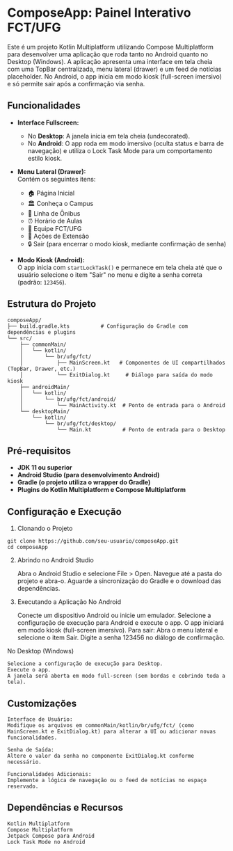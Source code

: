 # ComposeApp: Painel Interativo FCT/UFG

Este é um projeto Kotlin Multiplatform utilizando Compose Multiplatform para desenvolver uma aplicação que roda tanto no Android quanto no Desktop (Windows). A aplicação apresenta uma interface em tela cheia com uma TopBar centralizada, menu lateral (drawer) e um feed de notícias placeholder. No Android, o app inicia em modo kiosk (full-screen imersivo) e só permite sair após a confirmação via senha.

## Funcionalidades

- **Interface Fullscreen:**  
  - No **Desktop**: A janela inicia em tela cheia (undecorated).  
  - No **Android**: O app roda em modo imersivo (oculta status e barra de navegação) e utiliza o Lock Task Mode para um comportamento estilo kiosk.
  
- **Menu Lateral (Drawer):**  
  Contém os seguintes itens:  
  - 🏠 Página Inicial  
  - 🏛️ Conheça o Campus  
  - 🚌 Linha de Ônibus  
  - ⏰ Horário de Aulas  
  - 👥 Equipe FCT/UFG  
  - 🌱 Ações de Extensão  
  - 🔒 Sair (para encerrar o modo kiosk, mediante confirmação de senha)

- **Modo Kiosk (Android):**  
  O app inicia com `startLockTask()` e permanece em tela cheia até que o usuário selecione o item "Sair" no menu e digite a senha correta (padrão: `123456`).

## Estrutura do Projeto

```plaintext
composeApp/
├── build.gradle.kts          # Configuração do Gradle com dependências e plugins
└── src/
    ├── commonMain/
    │   └── kotlin/
    │       └── br/ufg/fct/
    │           ├── MainScreen.kt   # Componentes de UI compartilhados (TopBar, Drawer, etc.)
    │           └── ExitDialog.kt     # Diálogo para saída do modo kiosk
    ├── androidMain/
    │   └── kotlin/
    │       └── br/ufg/fct/android/
    │           └── MainActivity.kt  # Ponto de entrada para o Android
    └── desktopMain/
        └── kotlin/
            └── br/ufg/fct/desktop/
                └── Main.kt          # Ponto de entrada para o Desktop
```

## Pré-requisitos

- **JDK 11 ou superior**
- **Android Studio (para desenvolvimento Android)**
- **Gradle (o projeto utiliza o wrapper do Gradle)**
- **Plugins do Kotlin Multiplatform e Compose Multiplatform**

## Configuração e Execução
1. Clonando o Projeto
```plaintext
git clone https://github.com/seu-usuario/composeApp.git
cd composeApp
```
2. Abrindo no Android Studio

    Abra o Android Studio e selecione File > Open.
    Navegue até a pasta do projeto e abra-o.
    Aguarde a sincronização do Gradle e o download das dependências.

3. Executando a Aplicação
No Android

    Conecte um dispositivo Android ou inicie um emulador.
    Selecione a configuração de execução para Android e execute o app.
    O app iniciará em modo kiosk (full-screen imersivo).
    Para sair:
        Abra o menu lateral e selecione o item Sair.
        Digite a senha 123456 no diálogo de confirmação.

No Desktop (Windows)

    Selecione a configuração de execução para Desktop.
    Execute o app.
    A janela será aberta em modo full-screen (sem bordas e cobrindo toda a tela).

## Customizações

    Interface de Usuário:
    Modifique os arquivos em commonMain/kotlin/br/ufg/fct/ (como MainScreen.kt e ExitDialog.kt) para alterar a UI ou adicionar novas funcionalidades.

    Senha de Saída:
    Altere o valor da senha no componente ExitDialog.kt conforme necessário.

    Funcionalidades Adicionais:
    Implemente a lógica de navegação ou o feed de notícias no espaço reservado.

## Dependências e Recursos

    Kotlin Multiplatform
    Compose Multiplatform
    Jetpack Compose para Android
    Lock Task Mode no Android
